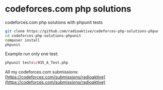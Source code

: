 # codeforces.com php solutions

codeforces.com php solutions with phpunit tests

```bash
git clone https://github.com/radioaktive/codeforces-php-solutions-phpunit.git
cd codeforces-php-solutions-phpunit
composer install
phpunit
```

Example run only one test:
```bash
phpunit tests\c935_A_Test.php
```

All my codeforces.com submissions: [https://codeforces.com/submissions/radioaktive](https://codeforces.com/submissions/radioaktive)
